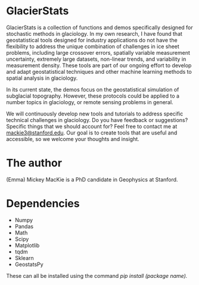 # GlacierStats
GlacierStats is a collection of functions and demos specifically designed for stochastic methods in glaciology. In my own research, I have found that geostatistical tools designed for industry applications do not have the flexibility to address the unique combination of challenges in ice sheet problems, including large crossover errors, spatially variable measurement uncertainty, extremely large datasets, non-linear trends, and variability in measurement density. These tools are part of our ongoing effort to develop and adapt geostatistical techniques and other machine learning methods to spatial analysis in glaciology.

In its current state, the demos focus on the geostatistical simulation of subglacial topography. However, these protocols could be applied to a number topics in glaciology, or remote sensing problems in general.

We will continuously develop new tools and tutorials to address specific technical challenges in glaciology. Do you have feedback or suggestions? Specific things that we should account for? Feel free to contact me at mackie3@stanford.edu. Our goal is to create tools that are useful and accessible, so we welcome your thoughts and insight.


# The author
(Emma) Mickey MacKie is a PhD candidate in Geophysics at Stanford.


# Dependencies
* Numpy
* Pandas
* Math
* Scipy
* Matplotlib
* tqdm
* Sklearn
* GeostatsPy

These can all be installed using the command *pip install (package name).*

